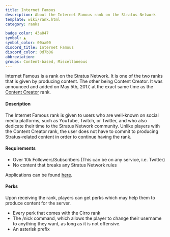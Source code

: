 ```yaml
---
title: Internet Famous
description: About the Internet Famous rank on the Stratus Network
template: wiki/rank.html
category: ranks

badge_color: 43a047
symbol: ▲
symbol_color: 00aa00
discord_title: Internet Famous
discord_color: 0d7b06
abbreviation: 
groups: Content-based, Miscellaneous
---
```


Internet Famous is a rank on the Stratus Network. It is one of the two ranks that is given by producing content. The other being Content Creator. It was announced and added on May 5th, 2017, at the exact same time as the [Content Creator](https://mcresourcepile.github.io/addon-project/wiki/ranks/content_creator) rank.

#### Description

The Internet Famous rank is given to users who are well-known on social media platforms, such as YouTube, Twitch, or Twitter, and who also dedicate their time to the Stratus Network community. Unlike players with the Content Creator rank, the user does not have to commit to producing Stratus-related content in order to continue having the rank.

#### Requirements

- Over 10k Followers/Subscribers (This can be on any service, i.e. Twitter)
- No content that breaks any Stratus Network rules

Applications can be found [here](https://stratus.network/forums/59ac44fba2e3a9000100004c).

#### Perks

Upon receiving the rank, players can get perks which may help them to produce content for the server.

- Every perk that comes with the Cirro rank
- The /nick command, which allows the player to change their username to anything they want, as long as it is not offensive.
- An asterisk prefix
